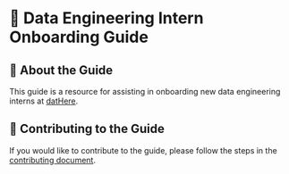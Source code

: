 # 🚀 Data Engineering Intern Onboarding Guide

## 📖 About the Guide

This guide is a resource for assisting in onboarding new data engineering interns at [datHere](https://dathere.com).

## 🤝 Contributing to the Guide

If you would like to contribute to the guide, please follow the steps in the [contributing document](./CONTRIBUTING.md).
